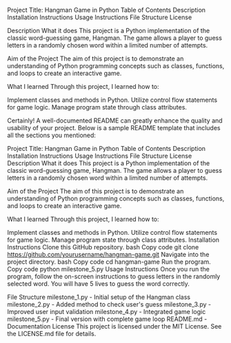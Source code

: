 Project Title: Hangman Game in Python
Table of Contents
Description
Installation Instructions
Usage Instructions
File Structure
License

Description
What it does
This project is a Python implementation of the classic word-guessing game, Hangman. The game allows a player to guess letters in a randomly chosen word within a limited number of attempts.

Aim of the Project
The aim of this project is to demonstrate an understanding of Python programming concepts such as classes, functions, and loops to create an interactive game.

What I learned
Through this project, I learned how to:

Implement classes and methods in Python.
Utilize control flow statements for game logic.
Manage program state through class attributes.


Certainly! A well-documented README can greatly enhance the quality and usability of your project. Below is a sample README template that includes all the sections you mentioned:

Project Title: Hangman Game in Python
Table of Contents
Description
Installation Instructions
Usage Instructions
File Structure
License
Description
What it does
This project is a Python implementation of the classic word-guessing game, Hangman. The game allows a player to guess letters in a randomly chosen word within a limited number of attempts.

Aim of the Project
The aim of this project is to demonstrate an understanding of Python programming concepts such as classes, functions, and loops to create an interactive game.

What I learned
Through this project, I learned how to:

Implement classes and methods in Python.
Utilize control flow statements for game logic.
Manage program state through class attributes.
Installation Instructions
Clone this GitHub repository.
bash
Copy code
git clone https://github.com/yourusername/hangman-game.git
Navigate into the project directory.
bash
Copy code
cd hangman-game
Run the program.
Copy code
python milestone_5.py
Usage Instructions
Once you run the program, follow the on-screen instructions to guess letters in the randomly selected word. You will have 5 lives to guess the word correctly.

File Structure
milestone_1.py - Initial setup of the Hangman class
milestone_2.py - Added method to check user's guess
milestone_3.py - Improved user input validation
milestone_4.py - Integrated game logic
milestone_5.py - Final version with complete game loop
README.md - Documentation
License
This project is licensed under the MIT License. See the LICENSE.md file for details.


